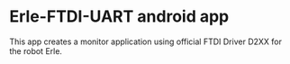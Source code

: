 Erle-FTDI-UART android app
========================

This app creates a monitor application using official FTDI Driver D2XX for the robot Erle. 

